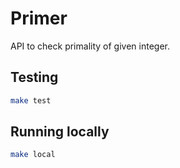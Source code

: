 # Primer

API to check primality of given integer.

## Testing

```bash
make test
```

## Running locally

```bash
make local
```
